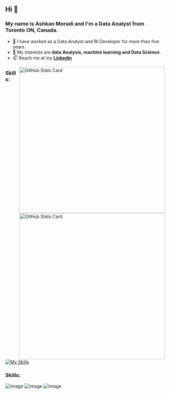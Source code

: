##  Hi 👋
### My name is Ashkan Moradi and I'm a Data Analyst from Toronto ON, Canada.
- 🔭 I have worked as a Data Analyst and BI Developer for more than five years.
- 💬 My interests are **data Analysis, machine learning and Data Science**.
- 📫 Reach me at my [**Linkedin**](https://www.linkedin.com/in/ashkan-moradi-33936278/)

<a href="https://github.com/ashkanmoradi#gh-light-mode-only">
  <img align="right" width="460px" alt="GitHub Stats Card" src="https://github-readme-stats.vercel.app/api?username=ashkanmoradi&show_icons=true&include_all_commits=true&disable_animations=false#gh-light-mode-only">
</a>

<a href="https://github.com/ashkanmoradi#gh-dark-mode-only">
  <img align="right" width="460px" alt="GitHub Stats Card" src="https://github-readme-stats.vercel.app/api?username=ashkanmoradi&show_icons=true&hide_border=true&disable_animations=false&theme=dracula#gh-dark-mode-only">
</a>


### Skills:
[![My Skills](https://skillicons.dev/icons?i=py,mysql,azure,figma,git,linux,mint,matlab,postgres,pycharm,pytorch,sqlite,sklearn,tensorflow,vscode,xd&perline=6)](https://skillicons.dev)


### Skills:
![image](https://github.com/user-attachments/assets/a7aedd16-779c-49ea-80c4-d57e17d59a83)
![image](https://github.com/user-attachments/assets/2483b2a6-08d9-469d-84bf-c843c60ba29a)
![image](https://github.com/user-attachments/assets/bf46ceb5-bcad-4c95-be2d-841019d1f749)











<!--
![image](https://github.com/user-attachments/assets/e7f99a36-db82-4687-9ec2-9de6911c0092) 
![image](https://github.com/user-attachments/assets/3f52f02e-4d58-41d6-bc95-86ee824a1781)
![image](https://github.com/user-attachments/assets/314adbe0-715d-4c0e-803a-50663c084ecc)
![image](https://github.com/user-attachments/assets/5b586d4e-5752-4bac-9f1b-4a39d143c32d)
**AshkanMoradi/AshkanMoradi** is a ✨ _special_ ✨ repository because its `README.md` (this file) appears on your GitHub profile.

Here are some ideas to get you started:

- 🔭 I’m currently working on ...
- 🌱 I’m currently learning ...
- 👯 I’m looking to collaborate on ...
- 🤔 I’m looking for help with ...
- 💬 Ask me about ...
- 📫 How to reach me: ...
- 😄 Pronouns: ...
- ⚡ Fun fact: ...
-->
